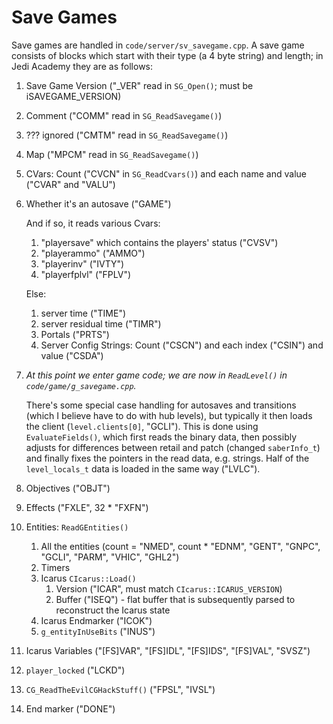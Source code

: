 # Save Games

Save games are handled in `code/server/sv_savegame.cpp`. A save game consists of blocks which start with their type (a 4 byte string) and length; in Jedi Academy they are as follows:

1.  Save Game Version ("_VER" read in `SG_Open()`; must be iSAVEGAME_VERSION)
2.  Comment ("COMM" read in `SG_ReadSavegame()`)
3.  ??? ignored ("CMTM" read in `SG_ReadSavegame()`)
4.  Map ("MPCM" read in `SG_ReadSavegame()`)
5.  CVars: Count ("CVCN" in `SG_ReadCvars()`) and each name and value ("CVAR" and "VALU")
6.  Whether it's an autosave ("GAME")
 
    And if so, it reads various Cvars:
    1.  "playersave" which contains the players' status ("CVSV")
    2.  "playerammo" ("AMMO")
    3.  "playerinv" ("IVTY")
    4.  "playerfplvl" ("FPLV")
    
    Else:
    
    1.  server time ("TIME")
    2.  server residual time ("TIMR")
    3.  Portals ("PRTS")
    4.  Server Config Strings: Count ("CSCN") and each index ("CSIN") and value ("CSDA")
7.  *At this point we enter game code; we are now in `ReadLevel()` in `code/game/g_savegame.cpp`.*

    There's some special case handling for autosaves and transitions (which I believe have to do with hub levels), but typically it then loads the client (`level.clients[0]`, "GCLI"). This is done using `EvaluateFields()`, which first reads the binary data, then possibly adjusts for differences between retail and patch (changed `saberInfo_t`) and finally fixes the pointers in the read data, e.g. strings. Half of the `level_locals_t` data is loaded in the same way ("LVLC").
8.  Objectives ("OBJT")
9.  Effects ("FXLE", 32 \* "FXFN")
10. Entities: `ReadGEntities()`
    1.  All the entities (count = "NMED", count * "EDNM", "GENT", "GNPC", "GCLI", "PARM", "VHIC", "GHL2")
    2.  Timers
    3.  Icarus `CIcarus::Load()`
        1.  Version ("ICAR", must match `CIcarus::ICARUS_VERSION`)
        2.  Buffer ("ISEQ") - flat buffer that is subsequently parsed to reconstruct the Icarus state
    4.  Icarus Endmarker ("ICOK")
    5.  `g_entityInUseBits` ("INUS")
11. Icarus Variables ("[FS]VAR", "[FS]IDL", "[FS]IDS", "[FS]VAL", "SVSZ")
12. `player_locked` ("LCKD")
13. `CG_ReadTheEvilCGHackStuff()` ("FPSL", "IVSL")
14. End marker ("DONE")
